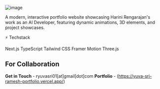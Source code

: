 ![image](https://github.com/user-attachments/assets/4ba30bf8-9712-4dd9-914e-e009d5fd65f3)

A modern, interactive portfolio website showcasing Harini Rengarajan's work as an AI Developer, featuring dynamic animations, 3D elements, and project showcases.

⚡ Techstack

Next.js
TypeScript
Tailwind CSS
Framer Motion
Three.js
## For Collaboration
**Get in Touch** - ryuvasri01[at]gmail[dot]com
**Portfolio** - (https://yuva-sri-ramesh-portfolio.vercel.app/)
